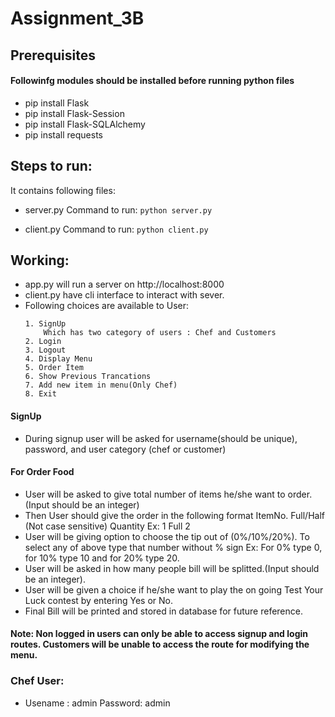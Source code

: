 
# Assignment_3B

## Prerequisites
#### Followinfg modules should be installed before running python files
* pip install Flask
* pip install Flask-Session
* pip install Flask-SQLAlchemy
* pip install requests

## Steps to run:
It contains following files:
* server.py
Command to run: 
``` python server.py ```

* client.py
Command to run: 
``` python client.py ```

## Working:
* app.py will run a server on http://localhost:8000
* client.py have cli interface to interact with sever.
* Following choices are available to User:
    ```
    1. SignUp
        Which has two category of users : Chef and Customers
    2. Login
    3. Logout
    4. Display Menu
    5. Order Item
    6. Show Previous Trancations
    7. Add new item in menu(Only Chef)
    8. Exit

    ```
#### SignUp
* During signup user will be asked for username(should be unique), password, and user category (chef or customer)	

#### For Order Food
*  User will be asked to give total number of items he/she want to order. (Input should be an integer)
*  Then User should give the order in the following format
    ItemNo. Full/Half (Not case sensitive) Quantity
    Ex: 1 Full 2
*  User will be giving option to choose the tip out of (0%/10%/20%). To select any of above type that number without % sign
    Ex: For 0% type 0, for 10% type 10 and for 20% type 20.
*  User will be asked in how many people bill will be splitted.(Input should be an integer).
*  User will be given a choice if he/she want to play the on going Test Your Luck contest by entering Yes or No.
* Final Bill will be printed and stored in database for future reference.

#### Note: Non logged in users can only be able to access signup and login routes. Customers will be unable to access the route for modifying the menu.

### Chef User:
* Usename : admin Password: admin